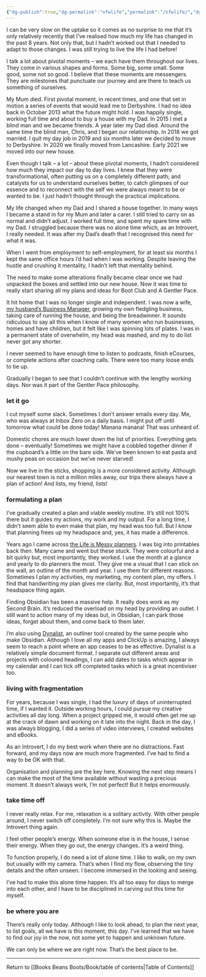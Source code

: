 ```yaml
---
{"dg-publish":true,"dg-permalink":"nfwlife","permalink":"/nfwlife/","dgHomeLink":true,"dgPassFrontmatter":false}
---
```



I can be very slow on the uptake so it comes as no surprise to me that it’s only relatively recently that I’ve realised how much my life has changed in the past 8 years. Not only that, but I hadn’t worked out that I needed to adapt to those changes. I was still trying to live the life I had before!

I talk a lot about pivotal moments – we each have them throughout our lives. They come in various shapes and forms. Some big, some small. Some good, some not so good. I believe that these moments are messengers. They are milestones that punctuate our journey and are there to teach us something of ourselves.

My Mum died. First pivotal moment, in recent times, and one that set in motion a series of events that would lead me to Derbyshire. I had no idea back in October 2013 what the future might hold. I was happily single, working full time and about to buy a house with my Dad. In 2015 I met a blind man and we became friends. A year later my Dad died. Around the same time the blind man, Chris, and I began our relationship. In 2018 we got married. I quit my day job in 2019 and six months later we decided to move to Derbyshire. In 2020 we finally moved from Lancashire. Early 2021 we moved into our new house.

Even though I talk – a lot – about these pivotal moments, I hadn’t considered how much they impact our day to day lives. I knew that they were transformational, often putting us on a completely different path; and catalysts for us to understand ourselves better, to catch glimpses of our essence and to reconnect with the self we were always meant to be or wanted to be. I just hadn’t thought through the practical implications.

My life changed when my Dad and I shared a house together. In many ways I became a stand in for my Mum and later a carer. I still tried to carry on as normal and didn’t adjust. I worked full time, and spent my spare time with my Dad. I struggled because there was no alone time which, as an Introvert, I really needed. It was after my Dad’s death that I recognised this need for what it was.

When I went from employment to self-employment, for at least six months I kept the same office hours I’d had when I was working. Despite leaving the hustle and crushing it mentality, I hadn’t left that mentality behind.

The need to make some alterations finally became clear once we had unpacked the boxes and settled into our new house. Now it was time to really start sharing all my plans and ideas for Boot Club and A Gentler Pace.

It hit home that I was no longer single and independent. I was now a wife, [my husband’s Business Manager](https://theblindwoodturner.co.uk), growing my own fledgling business, taking care of running the house, and being the breadwinner. It sounds ridiculous to say all this when I know of many women who run businesses, homes and have children, but it felt like I was spinning lots of plates. I was in a permanent state of overwhelm, my head was mashed, and my to do list never got any shorter.

I never seemed to have enough time to listen to podcasts, finish eCourses, or complete actions after coaching calls. There were too many loose ends to tie up.

Gradually I began to see that I couldn’t continue with the lengthy working days. Nor was it part of the Gentler Pace philosophy.

### let it go

I cut myself some slack. Sometimes I don’t answer emails every day. Me, who was always at Inbox Zero on a daily basis. I might put off until tomorrow what could be done today! Manana manana! That was unheard of.

Domestic chores are much lower down the list of priorities. Everything gets done – eventually! Sometimes we might have a cobbled together dinner if the cupboard’s a little on the bare side. We’ve been known to eat pasta and mushy peas on occasion but we’ve never starved!

Now we live in the sticks, shopping is a more considered activity. Although our nearest town is not a million miles away, our trips there always have a plan of action! And lists, my friend, lists!

### formulating a plan

I’ve gradually created a plan and viable weekly routine. It’s still not 100% there but it guides my actions, my work and my output. For a long time, I didn’t seem able to even make that plan, my head was too full. But I know that planning frees up my headspace and, yes, it has made a difference.

Years ago I came across [the Life is Messy planners](https://mayicarles.myshopify.com/products/2019-life-is-messy-planners). I was big into printables back then. Many came and went but these stuck. They were colourful and a bit quirky but, most importantly, they worked. I use the month at a glance and yearly to do planners the most. They give me a visual that I can stick on the wall, an outline of the month and year. I use them for different reasons. Sometimes I plan my activities, my marketing, my content plan, my offers. I find that handwriting my plan gives me clarity. But, most importantly, it’s that headspace thing again.

Finding Obsidian has been a massive help. It really does work as my Second Brain. It’s reduced the overload on my head by providing an outlet. I still want to action many of my ideas but, in Obsidian, I can park those ideas, forget about them, and come back to them later.

I’m also using [Dynalist](https://dynalist.io/), an outliner tool created by the same people who make Obsidian. Although I love all my apps and ClickUp is amazing, I always seem to reach a point where an app ceases to be as effective. Dynalist is a relatively simple document format. I separate out different areas and projects with coloured headings, I can add dates to tasks which appear in my calendar and I can tick off completed tasks which is a great incentiviser too.

### living with fragmentation

For years, because I was single, I had the luxury of days of uninterrupted time, if I wanted it. Outside working hours, I could pursue my creative activities all day long. When a project gripped me, it would often get me up at the crack of dawn and working on it late into the night. Back in the day, I was always blogging, I did a series of video interviews, I created websites and eBooks.

As an Introvert, I do my best work when there are no distractions. Fast forward, and my days now are much more fragmented. I’ve had to find a way to be OK with that.

Organisation and planning are the key here. Knowing the next step means I can make the most of the time available without wasting a precious moment. It doesn’t always work, I’m not perfect! But it helps enormously.

### take time off

I never really relax. For me, relaxation is a solitary activity. With other people around, I never switch off completely. I’m not sure why this is. Maybe the Introvert thing again.

I feel other people’s energy. When someone else is in the house, I sense their energy. When they go out, the energy changes. It’s a weird thing.

To function properly, I do need a lot of alone time. I like to walk, on my own but usually with my camera. That’s when I find my flow, observing the tiny details and the often unseen. I become immersed in the looking and seeing.

I’ve had to make this alone time happen. It’s all too easy for days to merge into each other, and I have to be disciplined in carving out this time for myself.

### be where you are

There’s really only today. Although I like to look ahead, to plan the next year, to list goals, all we have is this moment, this day. I’ve learned that we have to find our joy in the now, not some yet to happen and unknown future.

We can only be where we are right now. That’s the best place to be.

---

Return to [[Books Beans Boots/Book/table of contents|Table of Contents]]